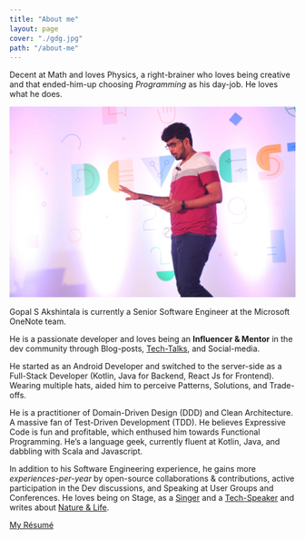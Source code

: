 ```yaml
---
title: "About me"
layout: page
cover: "./gdg.jpg"
path: "/about-me"
---
```


Decent at Math and loves Physics, a right-brainer who loves being creative and that ended-him-up choosing *Programming* as his day-job. He loves what he does.

![Speaking at GDG Dev Fest, 2019](gdg.jpg)

Gopal S Akshintala is currently a Senior Software Engineer at the Microsoft OneNote team.

He is a passionate developer and loves being an **Influencer & Mentor** in the dev community through Blog-posts, [Tech-Talks](https://overfullstack.github.io/about-me#Speaking), and Social-media.

He started as an Android Developer and switched to the server-side as a Full-Stack Developer (Kotlin, Java for Backend, React Js for Frontend). Wearing multiple hats, aided him to perceive Patterns, Solutions, and Trade-offs.

He is a practitioner of Domain-Driven Design (DDD) and Clean Architecture. A massive fan of Test-Driven Development (TDD). He believes Expressive Code is fun and profitable, which enthused him towards Functional Programming. He’s a language geek, currently fluent at Kotlin, Java, and dabbling with Scala and Javascript.

In addition to his Software Engineering experience, he gains more _experiences-per-year_ by open-source collaborations & contributions, active participation in the Dev discussions, and Speaking at User Groups and Conferences. He loves being on Stage, as a [Singer](http://bit.ly/agssc) and a [Tech-Speaker](https://overfullstack.github.io/about-me#Speaking) and writes about [Nature & Life](http://bit.ly/agslotw).

[My Résumé](http://bit.ly/ags-my-resume)
